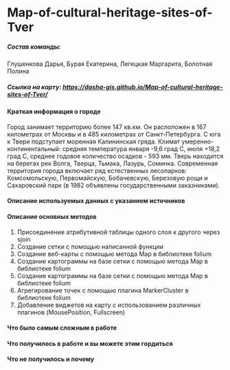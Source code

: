 # Map-of-cultural-heritage-sites-of-Tver
##### Состав команды: 
Глушенкова Дарья, Бурая Екатерина, Легецкая Маргарита, Болотная Полина
##### Ссылка на карту: https://dasha-gis.github.io/Map-of-cultural-heritage-sites-of-Tver/ 
#### Краткая информация о городе
Город занимает территорию более 147 кв.км. Он расположен в 167 километрах от Москвы и в 485 километрах от Санкт-Петербурга. С юга к Твери подступает моренная Калининская гряда. Климат умеренно-континентальный: средняя температура января -9,6 град С, июля +18,2 град С, среднее годовое количество осадков - 593 мм. Тверь находится на берегах рек Волга, Тверца, Тьмака, Лазурь, Соминка. Современная территория города включает ряд естественных лесопарков: Комсомольскую, Первомайскую, Бобачевскую, Березовую рощи и Сахаровский парк (в 1982 объявлены государственными заказниками).
#### Описание используемых данных с указанием источников
#### Описание основных методов 
1. Присоединение атрибутивной таблицы одного слоя к другого через sjoin
2. Создание сетки с помощью написанной функции
3. Создание веб-карты с помощью метода Map в библиотеке folium
4. Создание картограммы на базе сетки с помощью метода Map в библиотеке folium
5. Создание картограммы на базе сетки с помощью метода Map в библиотеке folium
6. Агрегирование точек с помощью плагина MarkerCluster в библиотеке folium
7. Добавление виджетов на карту с использованием различных плагинов (MousePosition, Fullscreen)
#### Что было самым сложным в работе
#### Что получилось в работе и вы можете этим гордиться
#### Что не получилось и почему 
